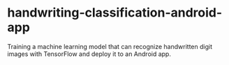 # handwriting-classification-android-app
Training a machine learning model that can recognize handwritten digit images with TensorFlow and deploy it to an Android app.
